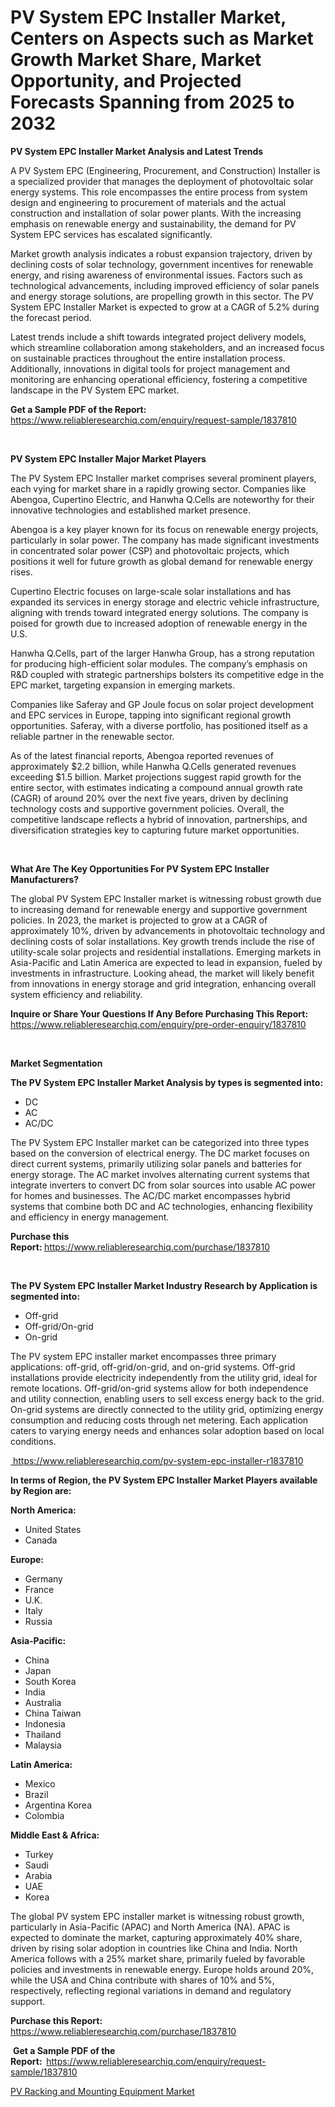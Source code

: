 <p><h1>PV System EPC Installer Market, Centers on Aspects such as Market Growth Market Share, Market Opportunity, and Projected Forecasts Spanning from 2025 to 2032</h1></p><p><strong>PV System EPC Installer Market Analysis and Latest Trends</strong></p>
<p><p>A PV System EPC (Engineering, Procurement, and Construction) Installer is a specialized provider that manages the deployment of photovoltaic solar energy systems. This role encompasses the entire process from system design and engineering to procurement of materials and the actual construction and installation of solar power plants. With the increasing emphasis on renewable energy and sustainability, the demand for PV System EPC services has escalated significantly. </p><p>Market growth analysis indicates a robust expansion trajectory, driven by declining costs of solar technology, government incentives for renewable energy, and rising awareness of environmental issues. Factors such as technological advancements, including improved efficiency of solar panels and energy storage solutions, are propelling growth in this sector. The PV System EPC Installer Market is expected to grow at a CAGR of 5.2% during the forecast period. </p><p>Latest trends include a shift towards integrated project delivery models, which streamline collaboration among stakeholders, and an increased focus on sustainable practices throughout the entire installation process. Additionally, innovations in digital tools for project management and monitoring are enhancing operational efficiency, fostering a competitive landscape in the PV System EPC market.</p></p>
<p><strong>Get a Sample PDF of the Report:&nbsp;</strong> <a href="https://www.reliableresearchiq.com/enquiry/request-sample/1837810?utm_campaign=2285&utm_medium=2&utm_source=Github&utm_content=ia&utm_term=07042025&utm_id=pv-system-epc-installer">https://www.reliableresearchiq.com/enquiry/request-sample/1837810</a></p>
<p>&nbsp;</p>
<p><strong>PV System EPC Installer Major Market Players</strong></p>
<p><p>The PV System EPC Installer market comprises several prominent players, each vying for market share in a rapidly growing sector. Companies like Abengoa, Cupertino Electric, and Hanwha Q.Cells are noteworthy for their innovative technologies and established market presence. </p><p>Abengoa is a key player known for its focus on renewable energy projects, particularly in solar power. The company has made significant investments in concentrated solar power (CSP) and photovoltaic projects, which positions it well for future growth as global demand for renewable energy rises. </p><p>Cupertino Electric focuses on large-scale solar installations and has expanded its services in energy storage and electric vehicle infrastructure, aligning with trends toward integrated energy solutions. The company is poised for growth due to increased adoption of renewable energy in the U.S.</p><p>Hanwha Q.Cells, part of the larger Hanwha Group, has a strong reputation for producing high-efficient solar modules. The company’s emphasis on R&D coupled with strategic partnerships bolsters its competitive edge in the EPC market, targeting expansion in emerging markets.</p><p>Companies like Saferay and GP Joule focus on solar project development and EPC services in Europe, tapping into significant regional growth opportunities. Saferay, with a diverse portfolio, has positioned itself as a reliable partner in the renewable sector.</p><p>As of the latest financial reports, Abengoa reported revenues of approximately $2.2 billion, while Hanwha Q.Cells generated revenues exceeding $1.5 billion. Market projections suggest rapid growth for the entire sector, with estimates indicating a compound annual growth rate (CAGR) of around 20% over the next five years, driven by declining technology costs and supportive government policies. Overall, the competitive landscape reflects a hybrid of innovation, partnerships, and diversification strategies key to capturing future market opportunities.</p></p>
<p>&nbsp;</p>
<p><strong>What Are The Key Opportunities For PV System EPC Installer Manufacturers?</strong></p>
<p><p>The global PV System EPC Installer market is witnessing robust growth due to increasing demand for renewable energy and supportive government policies. In 2023, the market is projected to grow at a CAGR of approximately 10%, driven by advancements in photovoltaic technology and declining costs of solar installations. Key growth trends include the rise of utility-scale solar projects and residential installations. Emerging markets in Asia-Pacific and Latin America are expected to lead in expansion, fueled by investments in infrastructure. Looking ahead, the market will likely benefit from innovations in energy storage and grid integration, enhancing overall system efficiency and reliability.</p></p>
<p><strong>Inquire or Share Your Questions If Any Before Purchasing This Report:</strong> <a href="https://www.reliableresearchiq.com/enquiry/pre-order-enquiry/1837810?utm_campaign=2285&utm_medium=2&utm_source=Github&utm_content=ia&utm_term=07042025&utm_id=pv-system-epc-installer">https://www.reliableresearchiq.com/enquiry/pre-order-enquiry/1837810</a></p>
<p>&nbsp;</p>
<p><strong>Market Segmentation</strong></p>
<p><strong>The PV System EPC Installer Market Analysis by types is segmented into:</strong></p>
<p><ul><li>DC</li><li>AC</li><li>AC/DC</li></ul></p>
<p><p>The PV System EPC Installer market can be categorized into three types based on the conversion of electrical energy. The DC market focuses on direct current systems, primarily utilizing solar panels and batteries for energy storage. The AC market involves alternating current systems that integrate inverters to convert DC from solar sources into usable AC power for homes and businesses. The AC/DC market encompasses hybrid systems that combine both DC and AC technologies, enhancing flexibility and efficiency in energy management.</p></p>
<p><strong>Purchase this Report:&nbsp;</strong><a href="https://www.reliableresearchiq.com/purchase/1837810?utm_campaign=2285&utm_medium=2&utm_source=Github&utm_content=ia&utm_term=07042025&utm_id=pv-system-epc-installer">https://www.reliableresearchiq.com/purchase/1837810</a></p>
<p>&nbsp;</p>
<p><strong>The PV System EPC Installer Market Industry Research by Application is segmented into:</strong></p>
<p><ul><li>Off-grid</li><li>Off-grid/On-grid</li><li>On-grid</li></ul></p>
<p><p>The PV system EPC installer market encompasses three primary applications: off-grid, off-grid/on-grid, and on-grid systems. Off-grid installations provide electricity independently from the utility grid, ideal for remote locations. Off-grid/on-grid systems allow for both independence and utility connection, enabling users to sell excess energy back to the grid. On-grid systems are directly connected to the utility grid, optimizing energy consumption and reducing costs through net metering. Each application caters to varying energy needs and enhances solar adoption based on local conditions.</p></p>
<p><a href="https://www.reliableresearchiq.com/pv-system-epc-installer-r1837810?utm_campaign=2285&utm_medium=2&utm_source=Github&utm_content=ia&utm_term=07042025&utm_id=pv-system-epc-installer">&nbsp;https://www.reliableresearchiq.com/pv-system-epc-installer-r1837810</a></p>
<p><strong>In terms of Region, the PV System EPC Installer Market Players available by Region are:</strong></p>
<p>
    <p> <strong> North America: </strong>
        <ul>
            <li>United States</li>
            <li>Canada</li>
        </ul>
        </p> 
    <p> <strong> Europe: </strong>
        <ul>
            <li>Germany</li>
            <li>France</li>
            <li>U.K.</li>
            <li>Italy</li>
            <li>Russia</li>
        </ul>
        </p> 
    <p> <strong> Asia-Pacific: </strong>
        <ul>
            <li>China</li>
            <li>Japan</li>
            <li>South Korea</li>
            <li>India</li>
            <li>Australia</li>
            <li>China Taiwan</li>
            <li>Indonesia</li>
            <li>Thailand</li>
            <li>Malaysia</li>
        </ul>
        </p> 
    <p> <strong> Latin America: </strong>
        <ul>
            <li>Mexico</li>
            <li>Brazil</li>
            <li>Argentina Korea</li>
            <li>Colombia</li>
        </ul>
        </p> 
    <p> <strong> Middle East & Africa: </strong>
        <ul>
            <li>Turkey</li>
            <li>Saudi</li>
            <li>Arabia</li>
            <li>UAE</li>
            <li>Korea</li>
        </ul>
    </p>
    </p>
<p><p>The global PV system EPC installer market is witnessing robust growth, particularly in Asia-Pacific (APAC) and North America (NA). APAC is expected to dominate the market, capturing approximately 40% share, driven by rising solar adoption in countries like China and India. North America follows with a 25% market share, primarily fueled by favorable policies and investments in renewable energy. Europe holds around 20%, while the USA and China contribute with shares of 10% and 5%, respectively, reflecting regional variations in demand and regulatory support.</p></p>
<p><strong>Purchase this Report: </strong><a href="https://www.reliableresearchiq.com/purchase/1837810?utm_campaign=2285&utm_medium=2&utm_source=Github&utm_content=ia&utm_term=07042025&utm_id=pv-system-epc-installer">https://www.reliableresearchiq.com/purchase/1837810</a></p>
<p>&nbsp;<strong>Get a Sample PDF of the Report:&nbsp;&nbsp;</strong><a href="https://www.reliableresearchiq.com/enquiry/request-sample/1837810?utm_campaign=2285&utm_medium=2&utm_source=Github&utm_content=ia&utm_term=07042025&utm_id=pv-system-epc-installer">https://www.reliableresearchiq.com/enquiry/request-sample/1837810</a></p>
<p><strong></strong></p>
<p><p><a href="https://github.com/JubayerMia832/Market-Research-Report-List-2/blob/main/pv-racking-and-mounting-equipment-market.md?utm_campaign=2285&utm_medium=2&utm_source=Github&utm_content=ia&utm_term=07042025&utm_id=pv-system-epc-installer">PV Racking and Mounting Equipment Market</a></p></p>